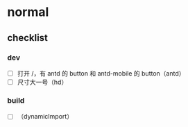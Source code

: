 # normal

## checklist

### dev

* [ ] 打开 /，有 antd 的 button 和 antd-mobile 的 button（antd）
* [ ] 尺寸大一号（hd）

### build

* [ ] （dynamicImport）
